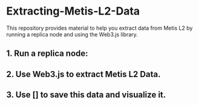 # Extracting-Metis-L2-Data

This repository provides material to help you extract data from Metis L2 by running a replica node and using the Web3.js library.

## 1. Run a replica node:

## 2. Use Web3.js to extract Metis L2 Data.

## 3. Use [] to save this data and visualize it. 
